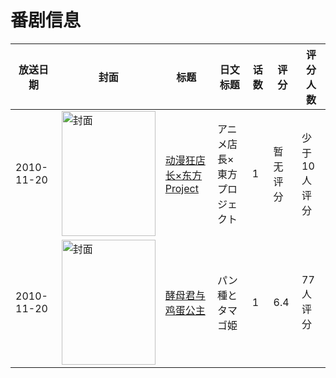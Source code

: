 # 番剧信息

|放送日期|封面|标题|日文标题|话数|评分|评分人数|
|---|---|---|---|---|---|---|
|2010-11-20|<img src="https://lain.bgm.tv/pic/cover/c/5f/fc/171431_wK1J1.jpg" alt="封面" style="width:150px;height:200px;object-fit:cover;">|[动漫狂店长×东方Project](https://bangumi.tv/subject/171431)|アニメ店長×東方プロジェクト|1|暂无评分|少于10人评分|
|2010-11-20|<img src="https://lain.bgm.tv/pic/cover/c/64/bb/28020_Z8Ntn.jpg" alt="封面" style="width:150px;height:200px;object-fit:cover;">|[酵母君与鸡蛋公主](https://bangumi.tv/subject/28020)|パン種とタマゴ姫|1|6.4|77人评分|
